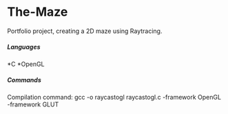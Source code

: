 # The-Maze
Portfolio project, creating a 2D maze using Raytracing.

##### Languages
  *C
  *OpenGL

##### Commands
Compilation command: gcc -o raycastogl raycastogl.c -framework OpenGL -framework GLUT
